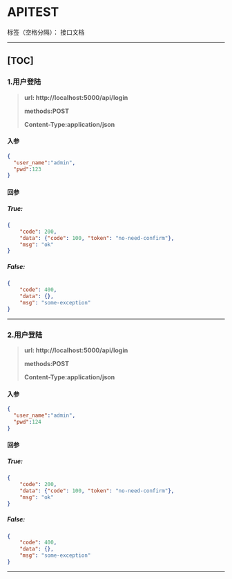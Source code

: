 ﻿# APITEST

标签（空格分隔）： 接口文档

---
[TOC]
----
### 1.用户登陆

> **url: http://localhost:5000/api/login**
>
> **methods:POST**
>
> **Content-Type:application/json**

#### 入参
[//]:param
```json
{
  "user_name":"admin",
  "pwd":123
}
```
[//]:param

#### 回参
##### True:
[//]:True-response
```json
{
    "code": 200, 
    "data": {"code": 100, "token": "no-need-confirm"}, 
    "msg": "ok"
}
```
[//]:True-response

##### False:
[//]:False-response
```json
{
    "code": 400, 
    "data": {}, 
    "msg": "some-exception"
}
```
[//]:False-response

----

### 2.用户登陆

> **url: http://localhost:5000/api/login**
>
> **methods:POST**
>
> **Content-Type:application/json**

#### 入参
[//]: param
```json
{
  "user_name":"admin",
  "pwd":124
}
```
[//]: param


#### 回参
##### True:
[//]:True-response
```json
{
    "code": 200, 
    "data": {"code": 100, "token": "no-need-confirm"}, 
    "msg": "ok"
}
```
[//]:True-response

##### False:
[//]:False-response
```json
{
    "code": 400, 
    "data": {}, 
    "msg": "some-exception"
}
```
[//]:False-response

----